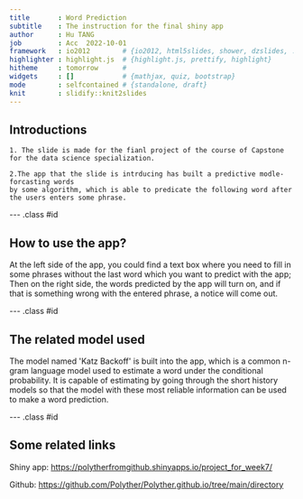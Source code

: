 ```yaml
---
title       : Word Prediction
subtitle    : The instruction for the final shiny app
author      : Hu TANG
job         : Acc  2022-10-01
framework   : io2012        # {io2012, html5slides, shower, dzslides, ...}
highlighter : highlight.js  # {highlight.js, prettify, highlight}
hitheme     : tomorrow      # 
widgets     : []            # {mathjax, quiz, bootstrap}
mode        : selfcontained # {standalone, draft}
knit        : slidify::knit2slides
---
```


## Introductions

    1. The slide is made for the fianl project of the course of Capstone 
    for the data science specialization.

    2.The app that the slide is intrducing has built a predictive modle-forcasting words 
    by some algorithm, which is able to predicate the following word after 
    the users enters some phrase.  



--- .class #id 

## How to use the app?

At the left side of the app, you could find a text box where you need to fill in some phrases without the last word which you want to predict with the app; Then on the right side, the words predicted by the app will turn on, and if that is something wrong with the entered phrase, a notice will come out.
     

--- .class #id 

## The related model used

The model named 'Katz Backoff' is built into the app, which is a common n-gram language model used to estimate a word under the conditional probability. It is capable of estimating by going through the short history models so that the model with these most reliable information can be used to make a word prediction.

--- .class #id 

## Some related links

Shiny app:   https://polytherfromgithub.shinyapps.io/project_for_week7/

Github:  https://github.com/Polyther/Polyther.github.io/tree/main/directory



